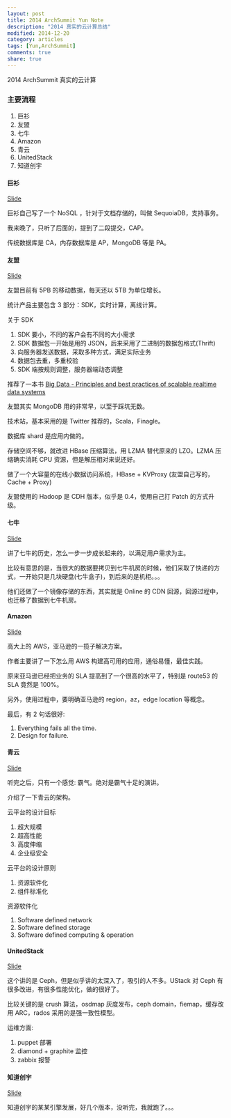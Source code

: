 ```yaml
---
layout: post
title: 2014 ArchSummit Yun Note
description: "2014 真实的云计算总结"
modified: 2014-12-20
category: articles
tags: [Yun,ArchSummit]
comments: true
share: true
---
```


2014 ArchSummit 真实的云计算

### 主要流程

1. 巨衫
1. 友盟
1. 七牛
1. Amazon
1. 青云
1. UnitedStack
1. 知道创宇

#### 巨衫

[Slide](http://pan.baidu.com/s/1o65czEE)

巨衫自己写了一个 NoSQL ，针对于文档存储的，叫做 SequoiaDB，支持事务。

我来晚了，只听了后面的，提到了二段提交，CAP。

传统数据库是 CA，内存数据库是 AP，MongoDB 等是 PA。

#### 友盟
[Slide](http://pan.baidu.com/s/1sj2o1Mt)

友盟目前有 5PB 的移动数据，每天还以 5TB 为单位增长。

统计产品主要包含 3 部分：SDK，实时计算，离线计算。

关于 SDK

1. SDK 要小，不同的客户会有不同的大小需求
1. SDK 数据包一开始是用的 JSON，后来采用了二进制的数据包格式(Thrift)
1. 向服务器发送数据，采取多种方式，满足实际业务
1. 数据包去重，多重校验
1. SDK 端按规则调整，服务器端动态调整

推荐了一本书 [Big Data - Principles and best practices of scalable realtime data systems](http://book.douban.com/subject/10438832/)

友盟其实 MongoDB 用的非常早，以至于踩坑无数。

技术站，基本采用的是 Twitter 推荐的，Scala，Finagle。

数据库 shard 是应用内做的。

存储空间不够，就改进 HBase 压缩算法，用 LZMA 替代原来的 LZO。LZMA 压缩确实消耗 CPU 资源，但是解压相对来说还好。

做了一个大容量的在线小数据访问系统，HBase + KVProxy (友盟自己写的，Cache + Proxy)

友盟使用的 Hadoop 是 CDH 版本，似乎是 0.4，使用自己打 Patch 的方式升级。

#### 七牛

[Slide](http://pan.baidu.com/s/1bndE7Kj)

讲了七牛的历史，怎么一步一步成长起来的，以满足用户需求为主。

比较有意思的是，当很大的数据要拷贝到七牛机房的时候，他们采取了快递的方式，一开始只是几块硬盘(七牛盒子)，到后来的是机柜。。。

他们还做了一个镜像存储的东西，其实就是 Online 的 CDN 回源，回源过程中，也迁移了数据到七牛机房。

#### Amazon

[Slide](http://pan.baidu.com/s/1bnrlHeR)

高大上的 AWS，亚马逊的一揽子解决方案。

作者主要讲了一下怎么用 AWS 构建高可用的应用，通俗易懂，最佳实践。

原来亚马逊已经把业务的 SLA 提高到了一个很高的水平了，特别是 route53 的 SLA 竟然是 100%。

另外，使用过程中，要明确亚马逊的 region，az，edge location 等概念。

最后，有 2 句话很好:

1. Everything fails all the time.
1. Design for failure.

#### 青云
[Slide](http://pan.baidu.com/s/1kT1KJ9H)

听完之后，只有一个感觉: 霸气。绝对是霸气十足的演讲。

介绍了一下青云的架构。

云平台的设计目标

1. 超大规模
1. 超高性能
1. 高度伸缩
1. 企业级安全

云平台的设计原则

1. 资源软件化
1. 组件标准化

资源软件化

1. Software defined network
1. Software defined storage
1. Software defined computing & operation


#### UnitedStack

[Slide](http://pan.baidu.com/s/1dDCgzBF)

这个讲的是 Ceph，但是似乎讲的太深入了，吸引的人不多。UStack 对 Ceph 有很多改进，有很多性能优化，做的很好了。

比较关键的是 crush 算法，osdmap 灰度发布，ceph domain，fiemap，缓存改用 ARC，rados 采用的是强一致性模型。

运维方面:

1. puppet 部署
1. diamond + graphite 监控
1. zabbix 报警

#### 知道创宇

[Slide](http://pan.baidu.com/s/1jGvbmGe)

知道创宇的某某引擎发展，好几个版本，没听完，我就跑了。。。

